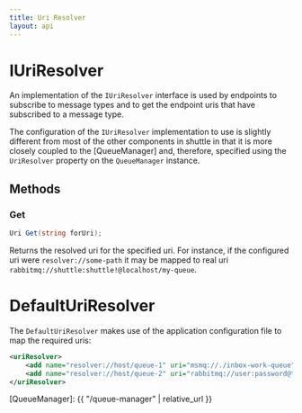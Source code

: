 ```yaml
---
title: Uri Resolver
layout: api
---
```

# IUriResolver

An implementation of the `IUriResolver` interface is used by endpoints to subscribe to message types and to get the endpoint uris that have subscribed to a message type.

The configuration of the `IUriResolver` implementation to use is slightly different from most of the other components in shuttle in that it is more closely coupled to the [QueueManager] and, therefore, specified using the `UriResolver` property on the `QueueManager` instance.

## Methods

### Get

``` c#
Uri Get(string forUri);
```

Returns the resolved uri for the specified uri.  For instance, if the configured uri were `resolver://some-path` it may be mapped to real uri `rabbitmq://shuttle:shuttle!@localhost/my-queue`.

# DefaultUriResolver

The `DefaultUriResolver` makes use of the application configuration file to map the required uris:

``` xml
<uriResolver>
    <add name="resolver://host/queue-1" uri="msmq://./inbox-work-queue" />
    <add name="resolver://host/queue-2" uri="rabbitmq://user:password@the-server/inbox-work-queue" />
</uriResolver>
```

[QueueManager]: {{ "/queue-manager" | relative_url }}